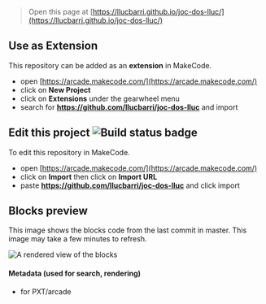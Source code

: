  


> Open this page at [https://llucbarri.github.io/joc-dos-lluc/](https://llucbarri.github.io/joc-dos-lluc/)

## Use as Extension

This repository can be added as an **extension** in MakeCode.

* open [https://arcade.makecode.com/](https://arcade.makecode.com/)
* click on **New Project**
* click on **Extensions** under the gearwheel menu
* search for **https://github.com/llucbarri/joc-dos-lluc** and import

## Edit this project ![Build status badge](https://github.com/llucbarri/joc-dos-lluc/workflows/MakeCode/badge.svg)

To edit this repository in MakeCode.

* open [https://arcade.makecode.com/](https://arcade.makecode.com/)
* click on **Import** then click on **Import URL**
* paste **https://github.com/llucbarri/joc-dos-lluc** and click import

## Blocks preview

This image shows the blocks code from the last commit in master.
This image may take a few minutes to refresh.

![A rendered view of the blocks](https://github.com/llucbarri/joc-dos-lluc/raw/master/.github/makecode/blocks.png)

#### Metadata (used for search, rendering)

* for PXT/arcade
<script src="https://makecode.com/gh-pages-embed.js"></script><script>makeCodeRender("{{ site.makecode.home_url }}", "{{ site.github.owner_name }}/{{ site.github.repository_name }}");</script>
